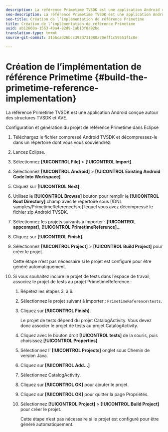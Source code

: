 ```yaml
---
description: La référence Primetime TVSDK est une application Android conçue autour des structures TVSDK et AVE.
seo-description: La référence Primetime TVSDK est une application Android conçue autour des structures TVSDK et AVE.
seo-title: Création de l’implémentation de référence Primetime
title: Création de l’implémentation de référence Primetime
uuid: ab12660a-1563-49a4-82d9-1ab13f8a92be
translation-type: tm+mt
source-git-commit: 31b6cad26bcc393d731080a70eff1c59551f1c8e

---
```



# Création de l’implémentation de référence Primetime {#build-the-primetime-reference-implementation}

La référence Primetime TVSDK est une application Android conçue autour des structures TVSDK et AVE.

Configuration et génération du projet de référence Primetime dans Eclipse

1. Téléchargez le fichier compressé Android TVSDK et décompressez-le dans un répertoire dont vous vous souviendrez.
1. Lancez Eclipse.
1. Sélectionnez **[!UICONTROL File]** > **[!UICONTROL Import]**.
1. Sélectionnez **[!UICONTROL Android]** > **[!UICONTROL Existing Android Code Into Workspace]**.
1. Cliquez sur **[!UICONTROL Next]**.
1. Utilisez le **[!UICONTROL Browse]** bouton pour remplir le **[!UICONTROL Root Directory]** champ avec le répertoire sous [!DNL samples/PrimetimeReference/src] lequel vous avez décompressé le fichier zip Android TVSDK.
1. Sélectionnez les projets suivants à importer : **[!UICONTROL appcompat]**, **[!UICONTROL PrimetimeReference]**...
1. Cliquez sur **[!UICONTROL Finish]**.
1. Sélectionnez **[!UICONTROL Project]** > **[!UICONTROL Build Project]** pour créer le projet.

   Cette étape n’est pas nécessaire si le projet est configuré pour être généré automatiquement.
1. Si vous souhaitez inclure le projet de tests dans l’espace de travail, associez le projet de tests au projet PrimetimeReference :
   1. Répétez les étapes 3. à 6.
   1. Sélectionnez le projet suivant à importer : `PrimetimeReference\tests`.
   1. Cliquez sur **[!UICONTROL Finish]**.

      Le projet de tests dépend du projet CatalogActivity. Vous devez donc associer le projet de tests au projet CatalogActivity.
   1. Cliquez avec le bouton droit **[!UICONTROL tests]** de la souris, puis choisissez **[!UICONTROL Properties]**.
   1. Sélectionnez l’ **[!UICONTROL Projects]** onglet sous Chemin de version Java.
   1. Cliquez sur **[!UICONTROL Add...]**
   1. Sélectionnez CatalogActivity.
   1. Cliquez sur **[!UICONTROL OK]** pour ajouter le projet.
   1. Cliquez sur **[!UICONTROL OK]** pour quitter la page Propriétés.
   1. Sélectionnez **[!UICONTROL Project]** > **[!UICONTROL Build Project]** pour créer le projet.

      Cette étape n’est pas nécessaire si le projet est configuré pour être généré automatiquement.
